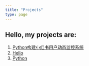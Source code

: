 ```yaml
---
title: "Projects"
type: page
---
```


## Hello, my projects are:

1. [Python构建小红书用户动态监控系统](/projects/Python构建小红书用户动态监控系统.md/)
1. [Hello](/projects/Hello/)
1. [Python](/projects/Python/)